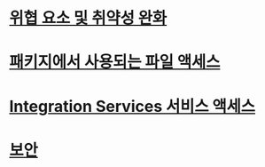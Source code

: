 # [위협 요소 및 취약성 완화](threat-and-vulnerability-mitigation-integration-services.md)
# [패키지에서 사용되는 파일 액세스](access-to-files-used-by-packages.md)
# [Integration Services 서비스 액세스](access-to-the-integration-services-service.md)
# [보안](security-overview-integration-services.md)
